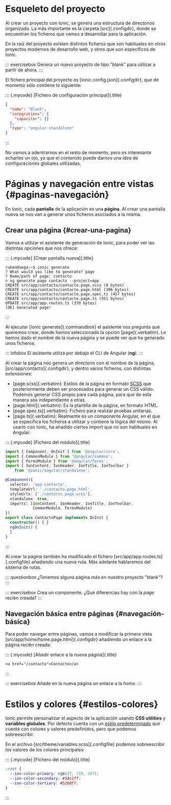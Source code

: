 
# Esqueleto del proyecto

Al crear un proyecto con Ionic, se genera una estructura de directorios organizada. La más importante es la carpeta [src]{.configdir}, donde se encuentran los ficheros que vamos a desarrollar para la aplicación.

En la raíz del proyecto existen distintos ficheros que son habituales en otros proyectos modernos de desarrollo web, y otros que son específicos de Ionic.

::: exercisebox
Genera un nuevo proyecto de tipo "blank" para utilizar a partir de ahora.
:::

El fichero principal del proyecto es [ionic.config.json]{.configdir}, que de momento sólo contiene lo siguiente:

::: {.mycode}
[Fichero de configuración principal]{.title}

``` json
{
  "name": "Blank",
  "integrations": {
    "capacitor": {}
  },
  "type": "angular-standalone"
}
```
:::

No vamos a adentrarnos en el resto de momento, pero es interesante echarles un ojo, ya que el contenido puede darnos una idea de configuraciones globales utilizadas.


# Páginas y navegación entre vistas {#paginas-navegación}

En Ionic, cada **pantalla** de la aplicación es una **página**. Al crear una pantalla nueva se nos van a generar unos ficheros asociados a la misma.

## Crear una página {#crear-una-pagina}

Vamos a utilizar el asistente de generación de Ionic, para poder ver las distintas opciones que nos ofrece:

::: {.mycode}
[Crear pantalla nueva]{.title}

``` console
ruben@vega:~$ ionic generate
? What would you like to generate? page
? Name/path of page: contacto
> ng generate page contacto --project=app
CREATE src/app/contacto/contacto.page.scss (0 bytes)
CREATE src/app/contacto/contacto.page.html (306 bytes)
CREATE src/app/contacto/contacto.page.spec.ts (457 bytes)
CREATE src/app/contacto/contacto.page.ts (551 bytes)
UPDATE src/app/app.routes.ts (370 bytes)
[OK] Generated page!
```
:::

Al ejecutar [ionic generate]{.commandbox} el asistente nos pregunta qué queremos crear, donde hemos seleccionado la opción [page]{.verbatim}. Le hemos dado el nombre de la nueva página y se puede ver que ha generado unos ficheros.

::: infobox
El asistente utiliza por debajo el CLI de Angular (**ng**).
:::

Al crear la página nos genera un directorio con el nombre de la página, [src/app/contacto]{.configdir}, y dentro varios ficheros, con distintas extensiones:

- [page.scss]{.verbatim}: Estilos de la página en formato [SCSS](https://en.wikipedia.org/wiki/Sass_(style_sheet_language)) que posteriormente deben ser procesados para generar un CSS válido. Podemos generar CSS propio para cada página, para que de esta manera sea independiente a otras.
- [page.html]{.verbatim}: Es la plantilla de la página, en formato HTML.
- [page.spec.ts]{.verbatim}: Fichero para realizar pruebas unitarias.
- [page.ts]{.verbatim}: Realmente es un componente Angular, en el que se especifica los ficheros a utilizar y contiene la lógica del mismo. Al usarlo con Ionic, ha añadido ciertos *import* que no son habituales en Angular:

::: {.mycode}
[Fichero del módulo]{.title}
``` typescript
import { Component, OnInit } from '@angular/core';
import { CommonModule } from '@angular/common';
import { FormsModule } from '@angular/forms';
import { IonContent, IonHeader, IonTitle, IonToolbar }
    from '@ionic/angular/standalone';

@Component({
  selector: 'app-contacto',
  templateUrl: './contacto.page.html',
  styleUrls: ['./contacto.page.scss'],
  standalone: true,
  imports: [IonContent, IonHeader, IonTitle, IonToolbar,
            CommonModule, FormsModule]
})
export class ContactoPage implements OnInit {
  constructor() { }
  ngOnInit() {
  }
}
```
:::


Al crear la página también ha modificado el fichero [src/app/app.routes.ts]{.configfile} añadiendo una nueva ruta. Más adelante hablaremos del sistema de rutas.

::: questionbox
¿Tenemos alguna página más en nuestro proyecto "blank"?
:::

::: exercisebox
Crea un componente. ¿Qué diferencias hay con la *page* recién creada?
:::


## Navegación básica entre páginas {#navegación-básica}

Para poder navegar entre páginas, vamos a modificar la primera vista [src/app/home/home.page.html]{.configdir} añadiendo un enlace a la página recién creada:

::: {.mycode}
[Añadir enlace a la nueva página]{.title}
``` html+ng2
<a href="/contacto">Contacto</a>
```
:::

::: exercisebox
Añade en la nueva página un enlace a la *home*.
:::

# Estilos y colores {#estilos-colores}

Ionic permite personalizar el aspecto de la aplicación usando **CSS utilities** y **variables globales**. Por defecto cuenta con un [estilo predeterminado](https://ionicframework.com/docs/theming/basics) que cuenta con colores y valores predefinidos, pero que podemos sobreescribir.

En el archivo [src/theme/variables.scss]{.configfile} podemos sobreescribir los valores de los colores principales:

::: {.mycode}
[Fichero del módulo]{.title}
``` scss
:root {
  --ion-color-primary: rgb(37, 219, 207);
  --ion-color-secondary: #3dc2ff;
  --ion-color-tertiary: #5260ff;
}
```
:::


